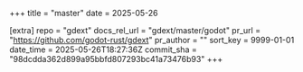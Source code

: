 +++
title = "master"
date = 2025-05-26

[extra]
repo = "gdext"
docs_rel_url = "gdext/master/godot"
pr_url = "https://github.com/godot-rust/gdext"
pr_author = ""
sort_key = 9999-01-01
date_time = 2025-05-26T18:27:36Z
commit_sha = "98dcdda362d899a95bbfd807293bc41a73476b93"
+++


